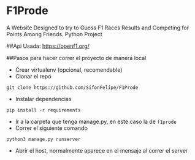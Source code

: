 # F1Prode
A Website Designed to try to Guess F1 Races Results and Competing for Points Among Friends. Python Project

##Api Usada:
https://openf1.org/

##Pasos para hacer correr el proyecto de manera local
* Crear virtualenv (opcional, recomendable)
* Clonar el repo
```
git clone https://github.com/SifonFelipe/F1Prode
```
* Instalar dependencias
```
pip install -r requirements
```
* Ir a la carpeta que tenga manage.py, en este caso la de `f1prode`
* Correr el siguiente comando
```
python3 manage.py runserver
```
* Abrir el host, normalmente aparece en el mensaje al correr el server
